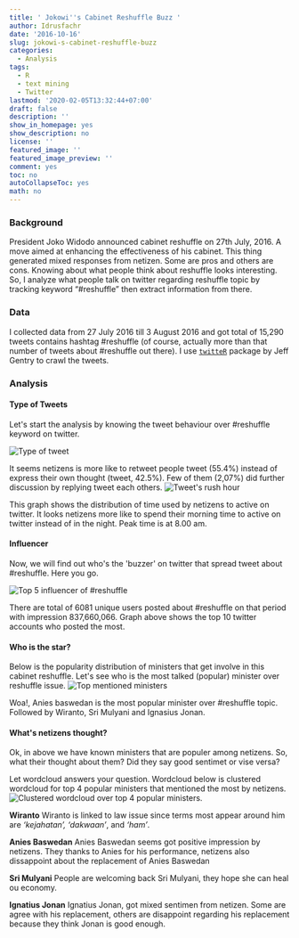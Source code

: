 ```yaml
---
title: ' Jokowi''s Cabinet Reshuffle Buzz '
author: Idrusfachr
date: '2016-10-16'
slug: jokowi-s-cabinet-reshuffle-buzz
categories:
  - Analysis
tags:
  - R
  - text mining
  - Twitter
lastmod: '2020-02-05T13:32:44+07:00'
draft: false
description: ''
show_in_homepage: yes
show_description: no
license: ''
featured_image: ''
featured_image_preview: ''
comment: yes
toc: no
autoCollapseToc: yes
math: no
---
```


### Background

President Joko Widodo announced cabinet reshuffle on 27th July, 2016. A move aimed at enhancing the effectiveness of his cabinet. This thing generated mixed responses from netizen. Some are pros and others are cons. Knowing about what people think about reshuffle looks interesting. So, I analyze what people talk on twitter regarding reshuffle topic by tracking keyword “#reshuffle” then extract information from there.

### Data

I collected data from 27 July 2016 till 3 August 2016 and got total of 15,290 tweets contains hashtag #reshuffle (of course, actually more than that number of tweets about #reshuffle out there). I use [`twitteR`](http://geoffjentry.hexdump.org/twitteR.pdf) package by Jeff Gentry to crawl the tweets.

### Analysis
#### Type of Tweets
Let's start the analysis by knowing the tweet behaviour over #reshuffle keyword on twitter.

![Type of tweet](/images/type_of_tweet.png)

It seems netizens is more like to retweet people tweet (55.4%) instead of express their own thought (tweet, 42.5%). Few of them (2,07%) did further discussion by replying tweet each others.
![Tweet's rush hour](/images/rush_hour.png)

This graph shows the distribution of time used by netizens to active on twitter. It looks netizens more like to spend their morning time to active on twitter instead of in the night. Peak time is at 8.00 am.

#### Influencer
 
Now, we will find out who's the 'buzzer' on twitter that spread tweet about #reshuffle. Here you go.

![Top 5 influencer of #reshuffle](/images/influencer.png)

There are total of 6081 unique users posted about #reshuffle on that period with impression 837,660,066. Graph above shows the top 10 twitter accounts who posted the most.

#### Who is the star?
Below is the popularity distribution of ministers that get involve in this cabinet reshuffle. Let's see who is the most talked (popular) minister over reshuffle issue.
![Top mentioned ministers](/images/ministry.png)

Woa!, Anies baswedan is the most popular minister over #reshuffle topic. Followed by Wiranto, Sri Mulyani and Ignasius Jonan.

#### What's netizens thought?
Ok, in above we have known ministers that are populer among netizens. So, what their thought about them? Did they say good sentimet or vise versa?

Let wordcloud answers your question. Wordcloud below is clustered wordcloud for top 4 popular ministers that mentioned the most by netizens.
![Clustered wordcloud over top 4 popular ministers.](/images/clustered_wordcloud.png)

**Wiranto**
Wiranto is linked to law issue since terms most appear around him are _‘kejahatan’, ‘dakwaan’_, and _‘ham’_.

**Anies Baswedan**
Anies Baswedan seems got positive impression by netizens. They thanks to Anies for his performance, netizens also dissappoint about the replacement of Anies Baswedan

**Sri Mulyani**
People are welcoming back Sri Mulyani, they hope she can heal ou economy.

**Ignatius Jonan**
Ignatius Jonan, got mixed sentimen from netizen. Some are agree with his replacement, others are disappoint regarding his replacement because they think Jonan is good enough.


<!--more-->
